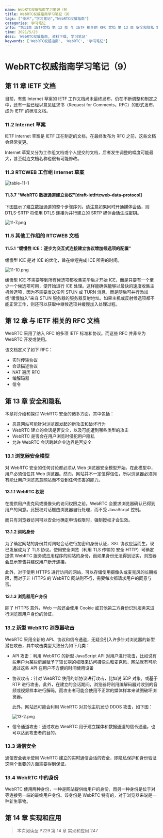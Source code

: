 ```yaml
---
name: WebRTC权威指南学习笔记（9）
title: WebRTC权威指南学习笔记（9）
tags: ["技术","学习笔记","WebRTC权威指南"]
categories: 学习笔记
info: "第11章 IETF文档 第 12 章 与 IETF 相关的 RFC 文档 第 13 章 安全和隐私 第 14 章 实现和应用"
time: 2021/5/23
desc: 'WebRTC权威指南, 资料下载, 学习笔记'
keywords: ['WebRTC权威指南', 'WebRTC', '学习笔记']
---
```


# WebRTC权威指南学习笔记（9）

## 第 11 章 IETF 文档

目前，有些 Internet 草案的 IETF 工作文档尚未最终发布，仍在不断调整和制定之中，还有一些已经以意见征求书（Request for Comments，RFC）的形式发布，成为 IETF 的标准文档。

### 11.2 Internet 草案

IETF Internet 草案是 IETF 正在制定的文档，在最终发布为 RFC 之前，这些文档会经常变更。

Internet 草案又分为工作组文档或个人提交的文档，后者发生调整的幅度可能最大，甚至就连文档名称也很有可能修改。

### 11.3 RTCWEB 工作组 Internet 草案

![table-11-1](./images/table-11-1.png)

#### 11.3.7 "WebRTC 数据通道建立协议"[draft-ietfrtcweb-data-protocol]

下图显示了建立数据通道的整个步骤序列，请注意如果同时开通媒体会话，则 DTLS-SRTP 将使用 DTLS 连接为并行建立的 SRTP 媒体会话生成密钥。

![11-7.png](./images/11-7.png)

### 11.5 其他工作组的 RTCWEB 文档

#### 11.5.1 “缓慢性 ICE：逐步为交互式连接建立协议增加候选项的配置”

缓慢型 ICE 是对 ICE 的优化，旨在缩短完成 ICE 所需的时间。

![11-10.png](./images/11-10.png)

缓慢型 ICE 不需要等到所有候选项都收集完毕后才开始 ICE，而是只要有一个至少一个候选项可用，便开始进行 ICE 处理。这样能确保能够以最快的速度收集主机候选项，因为不需要发送任何 STUN 或 TURN 消息，而是随后可并行添加或“缓慢加入”来自 STUN 服务器的服务器反射地址。如果主机或反射候选项都不能正常工作，则还可以获取中继候选项并缓慢加入处理过程。

## 第 12 章 与 IETF 相关的 RFC 文档

WebRTC 采用了纳入 RFC 的多项 IETF 标准和协议。而这些 RFC 并非专为 WebRTC 开发或使用。

该文档定义了如下 RFC：

- 实时传输协议
- 会话描述协议
- NAT 遍历 RFC
- 编解码器
- 信令

## 第 13 章 安全和隐私

本章将介绍和探讨 WebRTC 安全的诸多方面，其中包括：

- 恶意网站可能针对浏览器发起的新攻击和破坏行为
- WebRTC 建立的会话是否安全，以及可能遭到哪些类型的攻击
- WebRTC 是否会在用户浏览时侵犯用户隐私
- 允许 WebRTC 会话跨越企业边界是否安全

### 13.1 浏览器安全模型

对 WebRTC 安全的任何讨论都必须从 Web 浏览器安全模型开始。在此模型中，用户必须信任其 Web 浏览器。然而，网站并不一定值得信任，所以浏览器必须拥有能让用户浏览恶意网站而不受到任何伤害的能力。

#### 13.1.1 WebRTC 权限

在提供用户麦克风或摄像头的访问权限之前，WebRTC 会要求浏览器确认已得到用户的同意。此授权对话框由浏览器自行处理，而不受 JavaScript 控制。

而只有浏览器访问可以安全地确定申请权限时，强制授权才会生效。

#### 13.1.2 网站身份

为了确定网站的身份并对网站会话进行加密和身份认证，SSL 协议应运而生，现已发展成为了 TLS 协议。使用安全浏览（利用 TLS 传输的 安全 HTTP）可确定提供 WebRTC 服务或应用程序的网站的身份，而如果身份无法得到证实，浏览器会显示警告并建议用户断开连接。

此外，对于使用 HTTPS 进行访问的网站，可以存储使用摄像头或麦克风的长期权限，而对于非 HTTPS 的 WebRTC 网站则不行，需要每次都请求用户的同意与否。

#### 13.1.3 浏览器用户身份

除了 HTTPS 意外，Web 一般还会使用 Cookie 或其他第三方身份识别服务来进行浏览器用户身份的验证。

### 13.2 新型 WebRTC 浏览器攻击

WebRTC 采用全新的 API、协议和信令通道，无疑会引入许多针对浏览器的新型潜在攻击，其中攻击类型大致分为如下几类：

- API 攻击：利用 WebRTC 的新型 JavaScript API 对用户进行攻击，比如说有些用户为某些房展赋予了较长期的权限来访问摄像头和麦克风，网站就有可能通过这些 API 在用户不方便的时间使用设备

- 协议攻击：针对 WebRTC 使用的新协议进行攻击，比如说 SDP 对象，或基于 RTP 进行攻击。此外，在建立的会话期间，浏览器将利用编解码器对收到的音频或视频样本进行解码，而攻击者可能会使用不正常的媒体样本来试图破坏浏览器。

  此外，网站还可能会利用 WebRTC 对其他主机发动 DDOS 攻击，如下图：

  ![13-2.png](./images/13-2.png)

- 信令通道攻击：通过攻击 WebRTC 用于建立媒体和数据通道的信令通道，也可以达到攻击者的目的。

### 13.3 通信安全

通信安全表示使用 WebRTC 建立的实时通信会话的安全，即隐私保护和身份验证这两个重要的方面需要得到保证。

### 13.4 WebRTC 中的身份

WebRTC 使用两种身份，一种是网站提供给用户的身份，而另一种身份是位于对等连接另一端的最终用户身份。该身份是 WebRTC 特有的，对于浏览器来说是一种新生事物。

## 第 14 章 实现和应用













> 本次阅读至 P229 第 14 章 实现和应用 247
